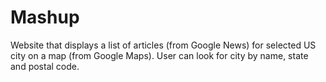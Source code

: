 # Mashup

Website that displays a list of articles (from Google News) for selected US city on a map (from Google Maps). User can look for city by name, state and postal code.
